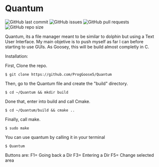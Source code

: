 # Quantum
![GitHub last commit](https://img.shields.io/github/last-commit/ProgGoose5/Quantum)
![GitHub issues](https://img.shields.io/github/issues/ProgGoose5/Quantum)
![GitHub pull requests](https://img.shields.io/github/issues-pr/ProgGoose5/Quantum)
![GitHub repo size](https://img.shields.io/github/repo-size/ProgGoose5/Quantum)

Quantum, its a file manager meant to be similar to dolphin but using a Text User Interface.
My main objetive is to push myself as far I can before starting to use GUIs. 
As Goosey, this will be build almost completly in C.

Installation:

First, Clone the repo.
```
$ git clone https://github.com/ProgGoose5/Quantum 
```
Then, go to the Quantum file and create the "build" directory.
```
$ cd ~/Quantum && mkdir build
```
Done that, enter into build and call Cmake.
```
$ cd ~/Quantum/build && cmake .. 
```
Finally, call make.
```
$ sudo make
```
You can use quantum by calling it in your terminal
```
$ Quantum
```
Buttons are:
F1= Going back a Dir
F3= Entering a Dir
F5= Change selected area
